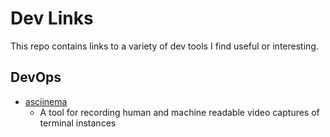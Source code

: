 # Dev Links
This repo contains links to a variety of dev tools I find useful or interesting.

## DevOps

* [asciinema](https://asciinema.org)
	* A tool for recording human and machine readable video captures of terminal instances
